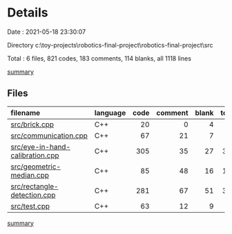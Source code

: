# Details

Date : 2021-05-18 23:30:07

Directory c:\toy-projects\robotics-final-project\robotics-final-project\src

Total : 6 files,  821 codes, 183 comments, 114 blanks, all 1118 lines

[summary](results.md)

## Files
| filename | language | code | comment | blank | total |
| :--- | :--- | ---: | ---: | ---: | ---: |
| [src/brick.cpp](/src/brick.cpp) | C++ | 20 | 0 | 4 | 24 |
| [src/communication.cpp](/src/communication.cpp) | C++ | 67 | 21 | 7 | 95 |
| [src/eye-in-hand-calibration.cpp](/src/eye-in-hand-calibration.cpp) | C++ | 305 | 35 | 27 | 367 |
| [src/geometric-median.cpp](/src/geometric-median.cpp) | C++ | 85 | 48 | 16 | 149 |
| [src/rectangle-detection.cpp](/src/rectangle-detection.cpp) | C++ | 281 | 67 | 51 | 399 |
| [src/test.cpp](/src/test.cpp) | C++ | 63 | 12 | 9 | 84 |

[summary](results.md)